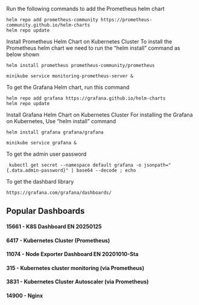 Run the following commands to add the Prometheus helm chart
```
helm repo add prometheus-community https://prometheus-community.github.io/helm-charts
helm repo update
```
Install Prometheus Helm Chart on Kubernetes Cluster
To install the Prometheus helm chart we need to run the “helm install” command as below shown
```
helm install prometheus prometheus-community/prometheus
```

```
minikube service monitoring-prometheus-server &
```

To get the Grafana Helm chart, run this command
```
helm repo add grafana https://grafana.github.io/helm-charts 
helm repo update
```

Install Grafana Helm Chart on Kubernetes Cluster
For installing the Grafana on Kubernetes, Use “helm install” command
```
helm install grafana grafana/grafana
```
```
minikube service grafana &
```
To get the admin user password 
```
 kubectl get secret --namespace default grafana -o jsonpath="{.data.admin-password}" | base64 --decode ; echo
```
To get the dashbard library 
```
https://grafana.com/grafana/dashboards/
```
Popular Dashboards 
---
#### 15661 -  K8S Dashboard EN 20250125

#### 6417 - Kubernetes Cluster (Prometheus)

#### 11074 - Node Exporter Dashboard EN 20201010-Sta

#### 315 - Kubernetes cluster monitoring (via Prometheus)

#### 3831 - Kubernetes Cluster Autoscaler (via Prometheus)

#### 14900 - Nginx 

